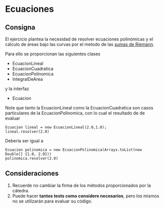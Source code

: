# Ecuaciones

## Consigna
El ejercicio plantea la necesidad de resolver ecuaciones polinómicas y el cálculo de áreas bajo las curvas por el metodo de las [sumas de Riemann](http://es.wikipedia.org/wiki/Suma_de_Riemann).

Para ello se proporcionan las siguientes clases

* EcuacionLineal
* EcuacionCuadratica
* EcuacionPolinomica
* IntegralDeArea

y la interfaz

* Ecuacion

Note que tanto la EcuacionLineal como la EcuacionCuadratica son casos particulares de la EcuacionPolinomica, con lo cual el resultado de de evaluar 

	Ecuacion lineal = new EcuacionLineal(2.0,1.0);
	lineal.resolver(2.0)

Debería ser igual a 

	Ecuacion polinomica = new EcuacionPolinomica(Arrays.toList(new Double[] {1.0, 2.0})) 
	polinomica.resolver(2.0)

## Consideraciones

1. Recuerde no cambiar la firma de los métodos proporcionados por la cátedra.
2. Puede hacer **tantos tests como considere necesarios**, pero los mismos no se utilizarán para evaluar su código.
